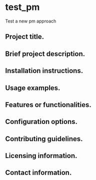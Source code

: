 # test_pm
Test a new pm approach

## Project title.

## Brief project description.

## Installation instructions.

## Usage examples.

## Features or functionalities.

## Configuration options.

## Contributing guidelines.

## Licensing information.

## Contact information.
